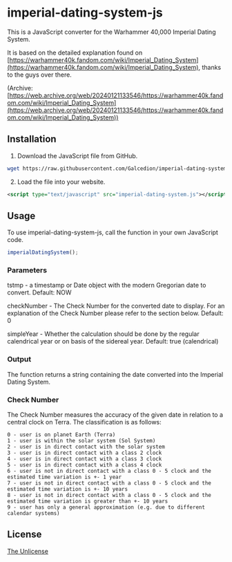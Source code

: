 # imperial-dating-system-js

This is a JavaScript converter for the Warhammer 40,000 Imperial Dating System.

It is based on the detailed explanation found on [https://warhammer40k.fandom.com/wiki/Imperial_Dating_System](https://warhammer40k.fandom.com/wiki/Imperial_Dating_System), thanks to the guys over there.

(Archive: [https://web.archive.org/web/20240121133546/https://warhammer40k.fandom.com/wiki/Imperial_Dating_System](https://web.archive.org/web/20240121133546/https://warhammer40k.fandom.com/wiki/Imperial_Dating_System))

## Installation

1. Download the JavaScript file from GitHub.
```bash
wget https://raw.githubusercontent.com/Galcedion/imperial-dating-system-js/master/imperial-dating-system.js
```
2. Load the file into your website.
```xml
<script type="text/javascript" src="imperial-dating-system.js"></script>
```

## Usage

To use imperial-dating-system-js, call the function in your own JavaScript code.
```javascript
imperialDatingSystem();
```

### Parameters

tstmp - a timestamp or Date object with the modern Gregorian date to convert. Default: NOW

checkNumber - The Check Number for the converted date to display. For an explanation of the Check Number please refer to the section below. Default: 0

simpleYear - Whether the calculation should be done by the regular calendrical year or on basis of the sidereal year. Default: true (calendrical)

### Output

The function returns a string containing the date converted into the Imperial Dating System.

### Check Number

The Check Number measures the accuracy of the given date in relation to a central clock on Terra. The classification is as follows:
```
0 - user is on planet Earth (Terra)
1 - user is within the solar system (Sol System)
2 - user is in direct contact with the solar system
3 - user is in direct contact with a class 2 clock
4 - user is in direct contact with a class 3 clock
5 - user is in direct contact with a class 4 clock
6 - user is not in direct contact with a class 0 - 5 clock and the estimated time variation is +- 1 year
7 - user is not in direct contact with a class 0 - 5 clock and the estimated time variation is +- 10 years
8 - user is not in direct contact with a class 0 - 5 clock and the estimated time variation is greater than +- 10 years
9 - user has only a general approximation (e.g. due to different calendar systems)
```

## License

[The Unlicense](https://unlicense.org/)
